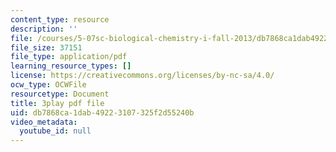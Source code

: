 ```yaml
---
content_type: resource
description: ''
file: /courses/5-07sc-biological-chemistry-i-fall-2013/db7868ca1dab49223107325f2d55240b_cEoteBfcBE0.pdf
file_size: 37151
file_type: application/pdf
learning_resource_types: []
license: https://creativecommons.org/licenses/by-nc-sa/4.0/
ocw_type: OCWFile
resourcetype: Document
title: 3play pdf file
uid: db7868ca-1dab-4922-3107-325f2d55240b
video_metadata:
  youtube_id: null
---
```

